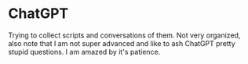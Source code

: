 # ChatGPT
Trying to collect scripts and conversations of them. Not very organized, also note that I am not super advanced and like to ash ChatGPT pretty stupid questions. I am amazed by it's patience.
